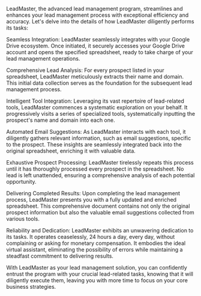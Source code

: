 LeadMaster, the advanced lead management program, streamlines and enhances your lead management process with exceptional efficiency and accuracy. Let's delve into the details of how LeadMaster diligently performs its tasks:

Seamless Integration: LeadMaster seamlessly integrates with your Google Drive ecosystem. Once initiated, it securely accesses your Google Drive account and opens the specified spreadsheet, ready to take charge of your lead management operations.

Comprehensive Lead Analysis: For every prospect listed in your spreadsheet, LeadMaster meticulously extracts their name and domain. This initial data collection serves as the foundation for the subsequent lead management process.

Intelligent Tool Integration: Leveraging its vast repertoire of lead-related tools, LeadMaster commences a systematic exploration on your behalf. It progressively visits a series of specialized tools, systematically inputting the prospect's name and domain into each one.

Automated Email Suggestions: As LeadMaster interacts with each tool, it diligently gathers relevant information, such as email suggestions, specific to the prospect. These insights are seamlessly integrated back into the original spreadsheet, enriching it with valuable data.

Exhaustive Prospect Processing: LeadMaster tirelessly repeats this process until it has thoroughly processed every prospect in the spreadsheet. No lead is left unattended, ensuring a comprehensive analysis of each potential opportunity.

Delivering Completed Results: Upon completing the lead management process, LeadMaster presents you with a fully updated and enriched spreadsheet. This comprehensive document contains not only the original prospect information but also the valuable email suggestions collected from various tools.

Reliability and Dedication: LeadMaster exhibits an unwavering dedication to its tasks. It operates ceaselessly, 24 hours a day, every day, without complaining or asking for monetary compensation. It embodies the ideal virtual assistant, eliminating the possibility of errors while maintaining a steadfast commitment to delivering results.

With LeadMaster as your lead management solution, you can confidently entrust the program with your crucial lead-related tasks, knowing that it will diligently execute them, leaving you with more time to focus on your core business strategies.
